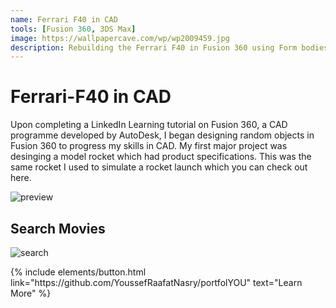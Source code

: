 ```yaml
---
name: Ferrari F40 in CAD
tools: [Fusion 360, 3DS Max]
image: https://wallpapercave.com/wp/wp2009459.jpg
description: Rebuilding the Ferrari F40 in Fusion 360 using Form bodies and T-Splines!
---
```


# Ferrari-F40 in CAD

Upon completing a LinkedIn Learning tutorial on Fusion 360, a CAD programme developed by AutoDesk, I began designing random objects
in Fusion 360 to progress my skills in CAD. My first major project was desinging a model rocket which had product specifications. 
This was the same rocket I used to simulate a rocket launch which you can check out here.

![preview](https://www.sketchappsources.com/resources/source-image/we-were-soldiers-landing-page-dbruggisser.jpg)

## Search Movies

![search](https://www.sketchappsources.com/resources/source-image/microsoft-windows-10-virtual-keyboard-diogo-sousa.png)

<p class="text-center">
{% include elements/button.html link="https://github.com/YoussefRaafatNasry/portfolYOU" text="Learn More" %}
</p>
